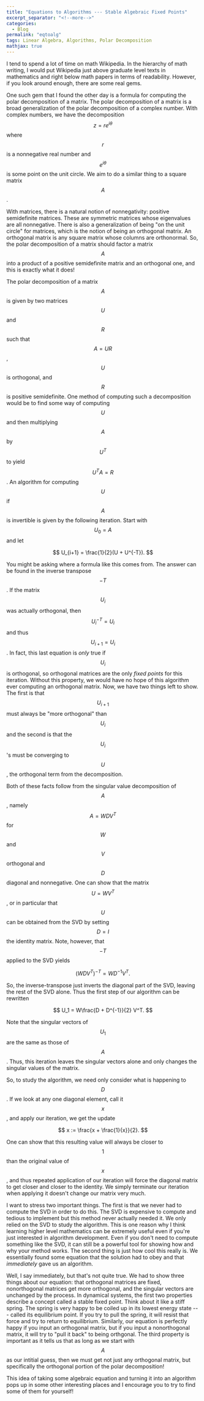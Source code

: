 ```yaml
---
title: "Equations to Algorithms --- Stable Algebraic Fixed Points"
excerpt_separator: "<!--more-->"
categories:
  - Blog
permalink: "eqtoalg"
tags: Linear Algebra, Algorithms, Polar Decomposition
mathjax: true
---
```


I tend to spend a lot of time on math Wikipedia. In the hierarchy of math writing, I would put Wikipedia just above graduate level texts in mathematics and right below math papers in terms of readability. However, if you look around enough, there are some real gems.

One such gem that I found the other day is a formula for computing the polar decomposition of a matrix. The polar decomposition of a matrix is a broad generalization of the polar decomposition of a complex number. With complex numbers, we have the decomposition $$z = re^{i\theta}$$ where $$r$$ is a nonnegative real number and $$e^{i\theta}$$ is some point on the unit circle. We aim to do a similar thing to a square matrix $$A$$.

With matrices, there is a natural notion of nonnegativity: positive semidefinite matrices. These are symmetric matrices whose eigenvalues are all nonnegative. There is also a generalization of being "on the unit circle" for matrices, which is the notion of being an orthogonal matrix. An orthogonal matrix is any square matrix whose columns are orthonormal. So, the polar decomposition of a matrix should factor a matrix $$A$$ into a product of a positive semidefinite matrix and an orthogonal one, and this is exactly what it does!

The polar decomposition of a matrix $$A$$ is given by two matrices $$U$$ and $$R$$ such that $$A = UR$$, $$U$$ is orthogonal, and $$R$$ is positive semidefinite. One method of computing such a decomposition would be to find some way of computing $$U$$ and then multiplying $$A$$ by $$U^T$$ to yield $$U^T A = R$$. An algorithm for computing $$U$$ if $$A$$ is invertible is given by the following iteration. Start with $$U_0 = A$$ and let

$$
U_{i+1} = \frac{1}{2}(U + U^{-T}).
$$

You might be asking where a formula like this comes from. The answer can be found in the inverse transpose $$-T$$. If the matrix $$U_i$$ was actually orthogonal, then $$U_i^{-T} = U_i$$ and thus $$U_{i+1} = U_i$$. In fact, this last equation is *only* true if $$U_i$$ is orthogonal, so orthogonal matrices are the only *fixed points* for this iteration. Without this property, we would have no hope of this algorithm ever computing an orthogonal matrix. Now, we have two things left to show. The first is that $$U_{i+1}$$ must always be "more orthogonal" than $$U_i$$ and the second is that the $$U_i$$'s must be converging to $$U$$, the orthogonal term from the decomposition.

Both of these facts follow from the singular value decomposition of $$A$$, namely $$A = WDV^T$$ for $$W$$ and $$V$$ orthogonal and $$D$$ diagonal and nonnegative. One can show that the matrix $$U = WV^T$$, or in particular that $$U$$ can be obtained from the SVD by setting $$D = I$$ the identity matrix. Note, however, that $$-T$$ applied to the SVD yields

$$
(WDV^T)^{-T} = WD^{-1}V^T.
$$

So, the inverse-transpose just inverts the diagonal part of the SVD, leaving the rest of the SVD alone. Thus the first step of our algorithm can be rewritten

$$
U_1 = W\frac{D + D^{-1}}{2} V^T.
$$

Note that the singular vectors of $$U_1$$ are the same as those of $$A$$. Thus, this iteration leaves the singular vectors alone and only changes the singular values of the matrix.

So, to study the algorithm, we need only consider what is happening to $$D$$. If we look at any one diagonal element, call it $$x$$, and apply our iteration, we get the update

$$
x := \frac{x + \frac{1}{x}}{2}.
$$

One can show that this resulting value will always be closer to $$1$$ than the original value of $$x$$, and thus repeated application of our iteration will force the diagonal matrix to get closer and closer to the identity. We simply terminate our iteration when applying it doesn't change our matrix very much.

I want to stress two important things. The first is that we never had to compute the SVD in order to do this. The SVD is expensive to compute and tedious to implement but this method never actually needed it. We only relied on the SVD to study the algorithm. This is one reason why I think learning higher level mathematics can be extremely useful even if you're just interested in algorithm development. Even if you don't need to compute something like the SVD, it can still be a powerful tool for showing how and why your method works. The second thing is just how cool this really is. We essentially found some equation that the solution had to obey and that *immediately* gave us an algorithm.

Well, I say immediately, but that's not quite true. We had to show three things about our equation: that orthogonal matrices are fixed, nonorthogonal matrices get more orthogonal, and the singular vectors are unchanged by the process. In dynamical systems, the first two properties describe a concept called a stable fixed point. Think about it like a stiff spring. The spring is very happy to be coiled up in its lowest energy state --- called its equilibrium point. If you try to pull the spring, it will resist that force and try to return to equilibrium. Similarly, our equation is perfectly happy if you input an orthogonal matrix, but if you input a nonorthogonal matrix, it will try to "pull it back" to being orthgonal. The third property is important as it tells us that as long as we start with $$A$$ as our intitial guess, then we must get not just any orthogonal matrix, but specifically the orthogonal portion of the polar decomposition!

This idea of taking some algebraic equation and turning it into an algorithm pops up in some other interesting places and I encourage you to try to find some of them for yourself!